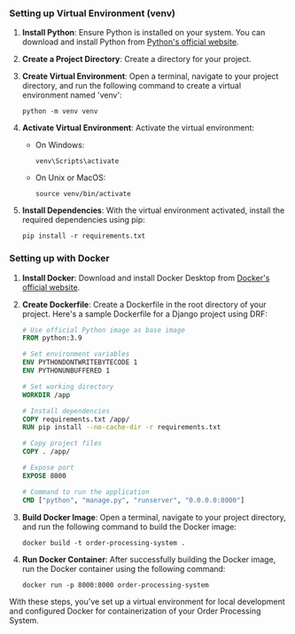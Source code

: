 ### Setting up Virtual Environment (venv)

1. **Install Python**: Ensure Python is installed on your system. You can download and install Python from [Python's official website](https://www.python.org/downloads/).

2. **Create a Project Directory**: Create a directory for your project.

3. **Create Virtual Environment**: Open a terminal, navigate to your project directory, and run the following command to create a virtual environment named 'venv':
   ```
   python -m venv venv
   ```

4. **Activate Virtual Environment**: Activate the virtual environment:
   - On Windows:
     ```
     venv\Scripts\activate
     ```
   - On Unix or MacOS:
     ```
     source venv/bin/activate
     ```

5. **Install Dependencies**: With the virtual environment activated, install the required dependencies using pip:
   ```
   pip install -r requirements.txt
   ```

### Setting up with Docker

1. **Install Docker**: Download and install Docker Desktop from [Docker's official website](https://www.docker.com/products/docker-desktop).

2. **Create Dockerfile**: Create a Dockerfile in the root directory of your project. Here's a sample Dockerfile for a Django project using DRF:
   ```Dockerfile
   # Use official Python image as base image
   FROM python:3.9

   # Set environment variables
   ENV PYTHONDONTWRITEBYTECODE 1
   ENV PYTHONUNBUFFERED 1

   # Set working directory
   WORKDIR /app

   # Install dependencies
   COPY requirements.txt /app/
   RUN pip install --no-cache-dir -r requirements.txt

   # Copy project files
   COPY . /app/

   # Expose port
   EXPOSE 8000

   # Command to run the application
   CMD ["python", "manage.py", "runserver", "0.0.0.0:8000"]
   ```

3. **Build Docker Image**: Open a terminal, navigate to your project directory, and run the following command to build the Docker image:
   ```
   docker build -t order-processing-system .
   ```

4. **Run Docker Container**: After successfully building the Docker image, run the Docker container using the following command:
   ```
   docker run -p 8000:8000 order-processing-system
   ```

With these steps, you've set up a virtual environment for local development and configured Docker for containerization of your Order Processing System.
